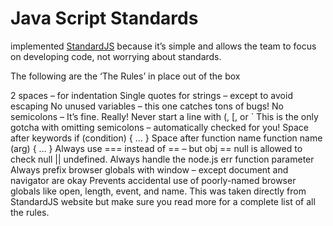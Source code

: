 # Java Script Standards

implemented [StandardJS](https://standardjs.com/) because it’s simple and allows the team to focus on developing code, not worrying about standards.

The following are the ‘The Rules’ in place out of the box

2 spaces – for indentation
Single quotes for strings – except to avoid escaping
No unused variables – this one catches tons of bugs!
No semicolons – It’s fine. Really!
Never start a line with (, [, or `
This is the only gotcha with omitting semicolons – automatically checked for you!
Space after keywords if (condition) { … }
Space after function name function name (arg) { … }
Always use === instead of == – but obj == null is allowed to check null || undefined.
Always handle the node.js err function parameter
Always prefix browser globals with window – except document and navigator are okay
Prevents accidental use of poorly-named browser globals like open, length, event, and name.
This was taken directly from StandardJS website but make sure you read more for a complete list of all the rules.
